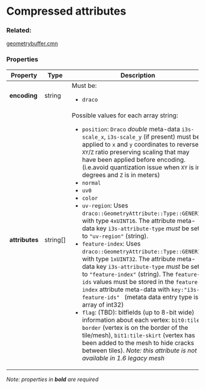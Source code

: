 # Compressed attributes



### Related:

[geometrybuffer.cmn](geometrybuffer.cmn.md)
### Properties

| Property | Type | Description |
| --- | --- | --- |
| **encoding** | string | <div>Must be:<ul><li>`draco`</li></ul></div> |
| **attributes** | string[] | <div>Possible values for each array string:<ul><li>`position`: `Draco` _double_ meta-data `i3s-scale_x`, `i3s-scale_y` (if present) must be applied to `x` and `y` coordinates to reverse `XY`/`Z` ratio preserving scaling that may have been applied before encoding. (i.e.avoid quantization issue when `XY` is in degrees and `Z` is in meters)</li><li>`normal`</li><li>`uv0`</li><li>`color`</li><li>`uv-region`: Uses `draco::GeometryAttribute::Type::GENERIC` with type `4xUINT16`. The attribute meta-data key `i3s-attribute-type` *must* be set to `"uv-region"` (string).</li><li>`feature-index`: Uses `draco::GeometryAttribute::Type::GENERIC` with type `1xUINT32`. The attribute meta-data key `i3s-attribute-type` *must* be set to `"feature-index"` (string). The `feature-ids` values must be stored in the `feature-index` attribute meta-data with `key:"i3s-feature-ids" ` (metata data entry type is array of int32)</li><li>`flag`: (TBD): bitfields (up to 8-bit wide) information about each vertex: `bit0:tile-border` (vertex is on the border of the tile/mesh), `bit1:tile-skirt` (vertex has been added to the mesh to hide cracks between tiles). _Note: this attribute is not available in 1.6 legacy mesh_</li></ul></div> |

*Note: properties in **bold** are required*

